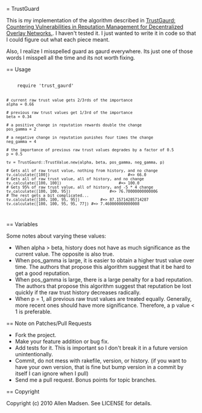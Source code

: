 = TrustGuard

This is my implementation of the algorithm described in [TrustGaurd: Countering Vulnerabilities in Reputation Management for Decentralized Overlay Networks.][1]. I haven't tested it. I just wanted to write it in code so that I could figure out what each piece meant.

Also, I realize I misspelled guard as gaurd everywhere. Its just one of those words I misspell all the time and its not worth fixing.

[1]: http://www.mathcs.emory.edu/~lxiong/research/pub/srivatsa05trustguard.pdf "TrustGaurd: Countering Vulnerabilities in Reputation Management for Decentralized Overlay Networks."

== Usage

<code>
	require 'trust_gaurd'
	
	# current raw trust value gets 2/3rds of the importance
	alpha = 0.66
	
	# previous raw trust values get 1/3rd of the importance
	beta = 0.34
	
	# a positive change in reputation rewards double the change
	pos_gamma = 2
	
	# a negative change in reputation punishes four times the change
	neg_gamma = 4
	
	# the importance of previous raw trust values degrades by a factor of 0.5
	p = 0.5
	
	tv = TrustGaurd::TrustValue.new(alpha, beta, pos_gamma, neg_gamma, p)
	
	# Gets all of raw trust value, nothing from history, and no change
	tv.calculate([100]) 								 #=> 66.0
	# Gets all of raw trust value, all of history, and no change
	tv.calculate([100, 100]) 						 #=> 100.0
	# Gets 95% of raw trust value, all of history, and -5 * 4 change
	tv.calculate([100, 100, 95]) 				 #=> 76.70000000000006
	# The rest gets a bit complicated...
	tv.calculate([100, 100, 95, 95])		 #=> 87.15714285714287
	tv.calculate([100, 100, 95, 95, 77]) #=> 7.460000000000008
</code>

== Variables

Some notes about varying these values:
* When alpha > beta, history does not have as much significance as the current value. The opposite is also true.
* When pos_gamma is large, it is easier to obtain a higher trust value over time. The authors that propose this algorithm suggest that it be hard to get a good reputation.
* When pos_gamma is large, there is a large penalty for a bad reputation. The authors that propose this algorithm suggest that reputation be lost quickly if the raw trust history decreases radically.
* When p = 1, all previous raw trust values are treated equally. Generally, more recent ones should have more significance. Therefore, a p value < 1 is preferable.

== Note on Patches/Pull Requests
 
* Fork the project.
* Make your feature addition or bug fix.
* Add tests for it. This is important so I don't break it in a
  future version unintentionally.
* Commit, do not mess with rakefile, version, or history.
  (if you want to have your own version, that is fine but bump version in a commit by itself I can ignore when I pull)
* Send me a pull request. Bonus points for topic branches.

== Copyright

Copyright (c) 2010 Allen Madsen. See LICENSE for details.
